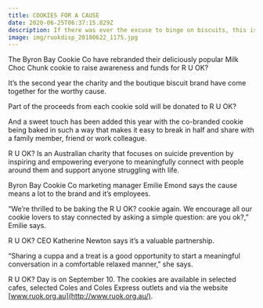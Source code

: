 ```yaml
---
title: COOKIES FOR A CAUSE
date: 2020-06-25T06:37:15.829Z
description: If there was ever the excuse to binge on biscuits, this is it.
image: img/ruokdisp_20180622_1175.jpg
---
```

The Byron Bay Cookie Co have rebranded their deliciously popular Milk Choc Chunk cookie to raise awareness and funds for R U OK?

It’s the second year the charity and the boutique biscuit brand have come together for the worthy cause.

Part of the proceeds from each cookie sold will be donated to R U OK?

And a sweet touch has been added this year with the co-branded cookie being baked in such a way that makes it easy to break in half and share with a family member, friend or work colleague.

R U OK? Is an Australian charity that focuses on suicide prevention by inspiring and empowering everyone to meaningfully connect with people around them and support anyone struggling with life.

Byron Bay Cookie Co marketing manager Emilie Emond says the cause means a lot to the brand and it’s employees.

“We’re thrilled to be baking the R U OK? cookie again. We encourage all our cookie lovers to stay connected by asking a simple question: are you ok?,” Emilie says.

R U OK? CEO Katherine Newton says it’s a valuable partnership.

“Sharing a cuppa and a treat is a good opportunity to start a meaningful conversation in a comfortable relaxed manner,” she says.

R U OK? Day is on September 10. The cookies are available in selected cafes, selected Coles and Coles Express outlets and via the website [www.ruok.org.au](http://www.ruok.org.au/).